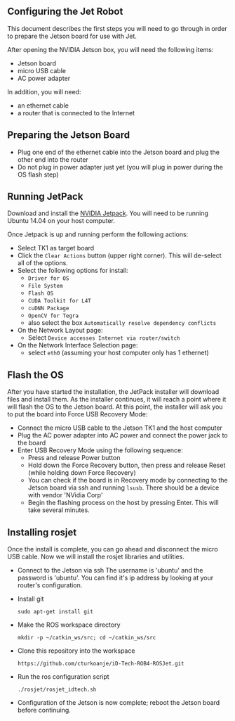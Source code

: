 ## Configuring the Jet Robot

This document describes the first steps you will need to go through in order to prepare
the Jetson board for use with Jet.

After opening the NVIDIA Jetson box, you will need the following items:

* Jetson board
* micro USB cable
* AC power adapter

In addition, you will need:

* an ethernet cable
* a router that is connected to the Internet

## Preparing the Jetson Board

* Plug one end of the ethernet cable into the Jetson board and plug the other end into the router
* Do not plug in power adapter just yet (you will plug in power during the OS flash step)

## Running JetPack

Download and install the [NVIDIA Jetpack](https://github.com/cturkoanje/iD-Tech-ROB4-Host-PC).
You will need to be running Ubuntu 14.04 on your host computer.

Once Jetpack is up and running perform the following actions:

* Select TK1 as target board
* Click the `Clear Actions` button (upper right corner).  This will de-select all of the options.
* Select the following options for install:
  * `Driver for OS`
  * `File System`
  * `Flash OS`
  * `CUDA Toolkit for L4T`
  * `cuDNN Package`
  * `OpenCV for Tegra`
  * also select the box `Automatically resolve dependency conflicts`
* On the Network Layout page:
  * Select `Device accesses Internet via router/switch`
* On the Network Interface Selection page:
  * select `eth0` (assuming your host computer only has 1 ethernet)

## Flash the OS

After you have started the installation, the JetPack installer will download files and
install them.  As the installer continues, it will reach a point where it will flash the
OS to the Jetson board.  At this point, the installer will ask you to put the board into
Force USB Recovery Mode:

* Connect the micro USB cable to the Jetson TK1 and the host computer
* Plug the AC power adapter into AC power and connect the power jack to the board
* Enter USB Recovery Mode using the following sequence:
  * Press and release Power button
  * Hold down the Force Recovery button, then press and release Reset (while holding down Force Recovery)
  * You can check if the board is in Recovery mode by connecting to the Jetson board via ssh and running `lsusb`.  There should be a device with vendor 'NVidia Corp'
  * Begin the flashing process on the host by pressing Enter.  This will take several minutes.

## Installing rosjet

Once the install is complete, you can go ahead and disconnect the micro USB cable.  Now we will install the rosjet libraries and utilities.

* Connect to the Jetson via ssh
  The username is 'ubuntu' and the password is 'ubuntu'. You can find it's ip address by looking at your router's configuration.

* Install git

  `sudo apt-get install git`

* Make the ROS workspace directory

  `mkdir -p ~/catkin_ws/src; cd ~/catkin_ws/src`

* Clone this repository into the workspace

  `https://github.com/cturkoanje/iD-Tech-ROB4-ROSJet.git`

* Run the ros configuration script

  `./rosjet/rosjet_idtech.sh`

* Configuration of the Jetson is now complete; reboot the Jetson board before continuing.
